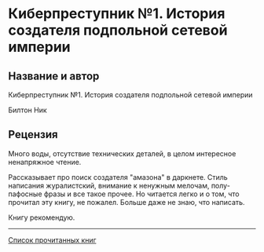 # Киберпреступник №1. История создателя подпольной сетевой империи

## Название и автор
Киберпреступник №1. История создателя подпольной сетевой империи

Билтон Ник

## Рецензия
Много воды, отсутствие технических деталей, в целом интересное ненапряжное чтение.

Рассказывает про поиск создателя "амазона" в даркнете. Стиль написания журалистский, внимание к ненужным мелочам, полу-пафосные фразы и все такое прочее. Но читается легко и о том, что прочитал эту книгу, не пожалел. Больше даже не знаю, что написать.

Книгу рекомендую.

---
[Список прочитанных книг](../books)
